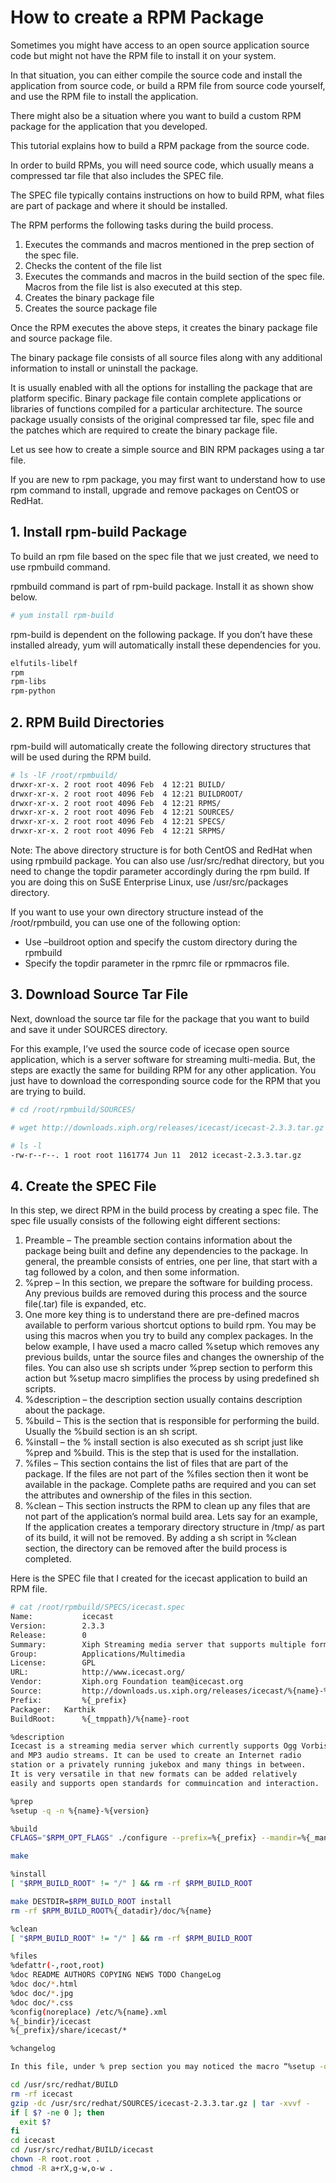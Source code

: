 # How to create a RPM Package

Sometimes you might have access to an open source application source code but might not have the RPM file to install it on your system.

In that situation, you can either compile the source code and install the application from source code, or build a RPM file from source code yourself, and use the RPM file to install the application.

There might also be a situation where you want to build a custom RPM package for the application that you developed.

This tutorial explains how to build a RPM package from the source code.

In order to build RPMs, you will need source code, which usually means a compressed tar file that also includes the SPEC file.

The SPEC file typically contains instructions on how to build RPM, what files are part of package and where it should be installed.

The RPM performs the following tasks during the build process.

1. Executes the commands and macros mentioned in the prep section of the spec file.
2. Checks the content of the file list
3. Executes the commands and macros in the build section of the spec file. Macros from the file list is also executed at this step.
4. Creates the binary package file
5. Creates the source package file

Once the RPM executes the above steps, it creates the binary package file and source package file.

The binary package file consists of all source files along with any additional information to install or uninstall the package.

It is usually enabled with all the options for installing the package that are platform specific. Binary package file contain complete applications or libraries of functions compiled for a particular architecture. The source package usually consists of the original compressed tar file, spec file and the patches which are required to create the binary package file.

Let us see how to create a simple source and BIN RPM packages using a tar file.

If you are new to rpm package, you may first want to understand how to use rpm command to install, upgrade and remove packages on CentOS or RedHat.


## 1. Install rpm-build Package



To build an rpm file based on the spec file that we just created, we need to use rpmbuild command.

rpmbuild command is part of rpm-build package. Install it as shown show below.
```sh
# yum install rpm-build
```

rpm-build is dependent on the following package. If you don’t have these installed already, yum will automatically install these dependencies for you.

```sh
elfutils-libelf
rpm
rpm-libs
rpm-python
```


## 2. RPM Build Directories



rpm-build will automatically create the following directory structures that will be used during the RPM build.
```sh
# ls -lF /root/rpmbuild/
drwxr-xr-x. 2 root root 4096 Feb  4 12:21 BUILD/
drwxr-xr-x. 2 root root 4096 Feb  4 12:21 BUILDROOT/
drwxr-xr-x. 2 root root 4096 Feb  4 12:21 RPMS/
drwxr-xr-x. 2 root root 4096 Feb  4 12:21 SOURCES/
drwxr-xr-x. 2 root root 4096 Feb  4 12:21 SPECS/
drwxr-xr-x. 2 root root 4096 Feb  4 12:21 SRPMS/
```

Note: The above directory structure is for both CentOS and RedHat when using rpmbuild package. You can also use /usr/src/redhat directory, but you need to change the topdir parameter accordingly during the rpm build. If you are doing this on SuSE Enterprise Linux, use /usr/src/packages directory.

If you want to use your own directory structure instead of the /root/rpmbuild, you can use one of the following option:

* Use –buildroot option and specify the custom directory during the rpmbuild
* Specify the topdir parameter in the rpmrc file or rpmmacros file.


## 3. Download Source Tar File



Next, download the source tar file for the package that you want to build and save it under SOURCES directory.

For this example, I’ve used the source code of icecase open source application, which is a server software for streaming multi-media. But, the steps are exactly the same for building RPM for any other application. You just have to download the corresponding source code for the RPM that you are trying to build.
```sh
# cd /root/rpmbuild/SOURCES/

# wget http://downloads.xiph.org/releases/icecast/icecast-2.3.3.tar.gz

# ls -l
-rw-r--r--. 1 root root 1161774 Jun 11  2012 icecast-2.3.3.tar.gz
```


## 4. Create the SPEC File



In this step, we direct RPM in the build process by creating a spec file. The spec file usually consists of the following eight different sections:

1. Preamble – The preamble section contains information about the package being built and define any dependencies to the package. In general, the preamble consists of entries, one per line, that start with a tag followed by a colon, and then some information.
2. %prep – In this section, we prepare the software for building process. Any previous builds are removed during this process and the source file(.tar) file is expanded, etc.
3. One more key thing is to understand there are pre-defined macros available to perform various shortcut options to build rpm. You may be using this macros when you try to build any complex packages. In the below example, I have used a macro called %setup which removes any previous builds, untar the source files and changes the ownership of the files. You can also use sh scripts under %prep section to perform this action but %setup macro simplifies the process by using predefined sh scripts.
4. %description – the description section usually contains description about the package.
5. %build – This is the section that is responsible for performing the build. Usually the %build section is an sh script.
6. %install – the % install section is also executed as sh script just like %prep and %build. This is the step that is used for the installation.
7. %files – This section contains the list of files that are part of the package. If the files are not part of the %files section then it wont be available in the package. Complete paths are required and you can set the attributes and ownership of the files in this section.
8. %clean – This section instructs the RPM to clean up any files that are not part of the application’s normal build area. Lets say for an example, If the application creates a temporary directory structure in /tmp/ as part of its build, it will not be removed. By adding a sh script in %clean section, the directory can be removed after the build process is completed.

Here is the SPEC file that I created for the icecast application to build an RPM file.

```sh
# cat /root/rpmbuild/SPECS/icecast.spec
Name:           icecast
Version:        2.3.3
Release:        0
Summary:        Xiph Streaming media server that supports multiple formats.
Group:          Applications/Multimedia
License:        GPL
URL:            http://www.icecast.org/
Vendor:         Xiph.org Foundation team@icecast.org
Source:         http://downloads.us.xiph.org/releases/icecast/%{name}-%{version}.tar.gz
Prefix:         %{_prefix}
Packager: 	Karthik
BuildRoot:      %{_tmppath}/%{name}-root

%description
Icecast is a streaming media server which currently supports Ogg Vorbis
and MP3 audio streams. It can be used to create an Internet radio
station or a privately running jukebox and many things in between.
It is very versatile in that new formats can be added relatively
easily and supports open standards for commuincation and interaction.

%prep
%setup -q -n %{name}-%{version}

%build
CFLAGS="$RPM_OPT_FLAGS" ./configure --prefix=%{_prefix} --mandir=%{_mandir} --sysconfdir=/etc

make

%install
[ "$RPM_BUILD_ROOT" != "/" ] && rm -rf $RPM_BUILD_ROOT

make DESTDIR=$RPM_BUILD_ROOT install
rm -rf $RPM_BUILD_ROOT%{_datadir}/doc/%{name}

%clean
[ "$RPM_BUILD_ROOT" != "/" ] && rm -rf $RPM_BUILD_ROOT

%files
%defattr(-,root,root)
%doc README AUTHORS COPYING NEWS TODO ChangeLog
%doc doc/*.html
%doc doc/*.jpg
%doc doc/*.css
%config(noreplace) /etc/%{name}.xml
%{_bindir}/icecast
%{_prefix}/share/icecast/*

%changelog

In this file, under % prep section you may noticed the macro “%setup -q -n %{name}-%{version}”. This macro executes the following command in the background.

cd /usr/src/redhat/BUILD
rm -rf icecast
gzip -dc /usr/src/redhat/SOURCES/icecast-2.3.3.tar.gz | tar -xvvf -
if [ $? -ne 0 ]; then
  exit $?
fi
cd icecast
cd /usr/src/redhat/BUILD/icecast
chown -R root.root .
chmod -R a+rX,g-w,o-w .
```